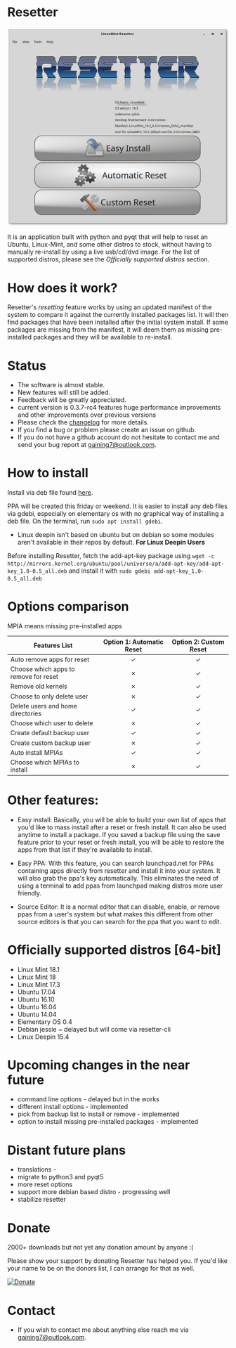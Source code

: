 # Resetter
![alt tag](https://github.com/gaining/Resetter/blob/master/Resetter/resetter-screenshot.png)

It is an application built with python and pyqt that will help to reset an Ubuntu, Linux-Mint, and some other distros to stock, without having to manually re-install by using a live usb/cd/dvd image. For the list of supported distros, please see the *Officially supported distros* section. 

# How does it work?
Resetter's *resetting* feature works by using an updated manifest of the system to compare it against the currently installed packages list. It will then find packages that have been installed after the initial system install. If some packages are missing from the manifest, it will deem them as missing pre-installed packages and they will be available to re-install.

# Status
- The software is almost stable.
- New features will still be added.
- Feedback will be greatly appreciated.
- current version is 0.3.7-rc4 features huge performance improvements and other improvements over previous versions
- Please check the [changelog](https://github.com/gaining/Resetter/blob/master/changelog) for more details.
- If you find a bug or problem please create an issue on github. 
- If you do not have a github account do not hesitate to contact me and send your bug report at gaining7@outlook.com.


# How to install
Install via deb file found [here](https://github.com/gaining/Resetter/releases/tag/v0.3.7-rc4). 

PPA will be created this friday or weekend.
It is easier to install any deb files via gdebi, especially on elementary os with no graphical way of installing a deb file. 
On the terminal, run `sudo apt install gdebi`.
- Linux deepin isn't based on ubuntu but on debian so some modules aren't available in their repos by default.
**For Linux Deepin Users**
 
Before installing Resetter, fetch the add-apt-key package using `wget -c http://mirrors.kernel.org/ubuntu/pool/universe/a/add-apt-key/add-apt-key_1.0-0.5_all.deb` and install it with `sudo gdebi add-apt-key_1.0-0.5_all.deb`

# Options comparison

MPIA means missing pre-installed apps

<center>

| Features List                          | Option 1: Automatic Reset | Option 2: Custom Reset |
|----------------------------------------|:-------------------------:|:----------------------:|
| Auto remove apps for reset             |             ✓             |            ✓           |
| Choose which apps to remove for reset  |             ✗             |            ✓           |
| Remove old kernels                     |             ✗             |            ✓           |
| Choose to only delete user             |             ✗             |            ✓           |
| Delete users and home directories      |             ✓             |            ✓           |
| Choose which user to delete            |             ✗             |            ✓           |
| Create default backup user             |             ✓             |            ✓           |
| Create custom backup user              |             ✗             |            ✓           |
| Auto install MPIAs                     |             ✓             |            ✓           |
| Choose which MPIAs to install          |             ✗             |            ✓           |

</center>

# Other features:
- Easy install: Basically, you will be able to build your own list of apps that you'd like to mass install after a reset or fresh install. It can also be used anytime to install a package. If you saved a backup file using the save feature prior to your reset or fresh install, you will be able to restore the apps from that list if they're available to install.

- Easy PPA: With this feature, you can search launchpad.net for PPAs containing apps directly from resetter and install it into your system. It will also grab the ppa's key automatically. This eliminates the need of using a terminal to add ppas from launchpad making distros more user friendly.

- Source Editor: It is a normal editor that can disable, enable, or remove ppas from a user's system but what makes this different from other source editors is that you can search for the ppa that you want to edit.

# Officially supported distros [64-bit]
- Linux Mint 18.1
- Linux Mint 18
- Linux Mint 17.3
- Ubuntu 17.04
- Ubuntu 16.10 
- Ubuntu 16.04
- Ubuntu 14.04
- Elementary OS 0.4 
- Debian jessie ~ delayed but will come via resetter-cli
- Linux Deepin 15.4 

# Upcoming changes in the near future
- command line options - delayed but in the works
- different install options - implemented
- pick from backup list to install or remove - implemented
- option to install missing pre-installed packages - implemented

# Distant future plans
- translations - 
- migrate to python3 and pyqt5 
- more reset options
- support more debian based distro - progressing well
- stabilize resetter

# Donate
2000+ downloads but not yet any donation amount by anyone :(

Please show your support by donating Resetter has helped you.
If you'd like your name to be on the donors list, I can arrange for that as well.

[![Donate](https://www.paypalobjects.com/en_US/i/btn/btn_donateCC_LG.gif)](https://www.paypal.com/cgi-bin/webscr?cmd=_s-xclick&hosted_button_id=8FET8RGU2ZKQ8)

# Contact
- If you wish to contact me about anything else reach me via gaining7@outlook.com.
